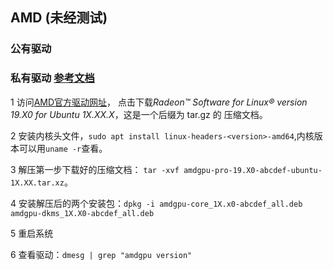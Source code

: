## AMD (未经测试)

### 公有驱动 

### 私有驱动 [参考文档](https://wiki.debian.org/AMDGPUDriverOnStretchAndBuster2)

1 访问[AMD官方驱动网址](https://www.amd.com/en/support/kb/release-notes/rn-amdgpu-unified-linux)，
  点击下载*Radeon™ Software for Linux® version 19.X0 for Ubuntu 1X.XX.X*，这是一个后缀为 tar.gz 的
  压缩文档。
  
2 安装内核头文件，`sudo apt install linux-headers-<version>-amd64`,内核版本可以用`uname -r`查看。

3 解压第一步下载好的压缩文档： `tar -xvf amdgpu-pro-19.X0-abcdef-ubuntu-1X.XX.tar.xz`。

4 安装解压后的两个安装包：`dpkg -i amdgpu-core_1X.x0-abcdef_all.deb amdgpu-dkms_1X.X0-abcdef_all.deb`

5 重启系统

6 查看驱动：`dmesg | grep "amdgpu version"`
